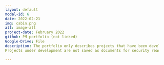 ```yaml
---
layout: default
modal-id: 6
date: 2022-02-21
img: cabin.png
alt: image-alt
project-date: February 2022
github: PM portfolio (not linked)
Google-Drive: File
description: The portfolio only describes projects that have been developed.
Projects under development are not saved as documents for security reasons.

---
```

